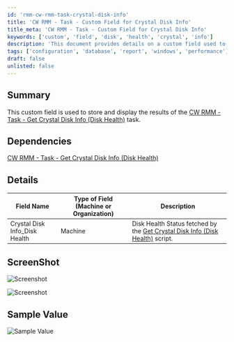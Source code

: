 ```yaml
---
id: 'rmm-cw-rmm-task-crystal-disk-info'
title: 'CW RMM - Task - Custom Field for Crystal Disk Info'
title_meta: 'CW RMM - Task - Custom Field for Crystal Disk Info'
keywords: ['custom', 'field', 'disk', 'health', 'crystal', 'info']
description: 'This document provides details on a custom field used to store and display the results of the CW RMM Task for retrieving Crystal Disk Info, specifically focusing on disk health status. It includes dependencies, field descriptions, and sample values.'
tags: ['configuration', 'database', 'report', 'windows', 'performance']
draft: false
unlisted: false
---
```

## Summary

This custom field is used to store and display the results of the [CW RMM - Task - Get Crystal Disk Info (Disk Health)](https://proval.itglue.com/DOC-5078775-13549879) task.

## Dependencies

[CW RMM - Task - Get Crystal Disk Info (Disk Health)](https://proval.itglue.com/DOC-5078775-13549879)

## Details

| Field Name                         | Type of Field (Machine or Organization) | Description                                                                                     |
|------------------------------------|-----------------------------------------|-------------------------------------------------------------------------------------------------|
| Crystal Disk Info_Disk Health      | Machine                                 | Disk Health Status fetched by the [Get Crystal Disk Info (Disk Health)](https://proval.itglue.com/DOC-5078775-13549879) script. |

## ScreenShot

![Screenshot](..\..\..\static\img\Crystal-Disk-Info_Disk-Health\image_1.png)

![Screenshot](..\..\..\static\img\Crystal-Disk-Info_Disk-Health\image_2.png)

## Sample Value

![Sample Value](..\..\..\static\img\Crystal-Disk-Info_Disk-Health\image_3.png)


